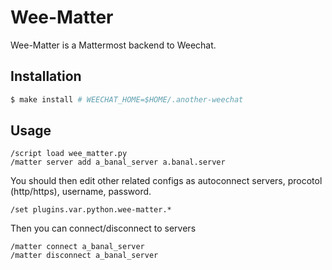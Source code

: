 # Wee-Matter

Wee-Matter is a Mattermost backend to Weechat.

## Installation

```bash
$ make install # WEECHAT_HOME=$HOME/.another-weechat
```

## Usage

```
/script load wee_matter.py
/matter server add a_banal_server a.banal.server
```

You should then edit other related configs as autoconnect servers, procotol (http/https), username, password.

```
/set plugins.var.python.wee-matter.* 
```

Then you can connect/disconnect to servers

```
/matter connect a_banal_server
/matter disconnect a_banal_server
```
